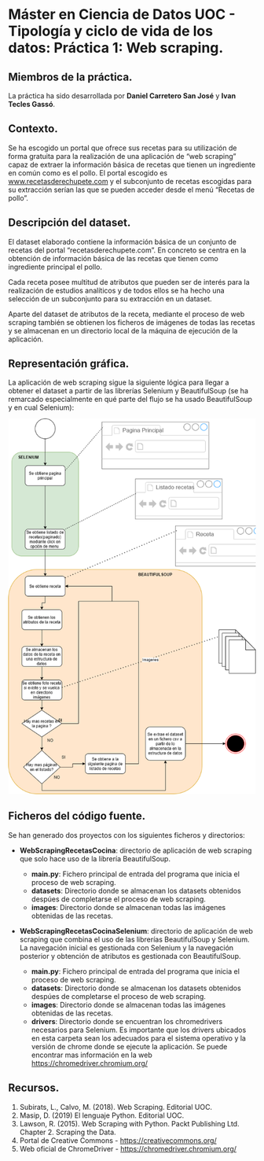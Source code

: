 # Máster en Ciencia de Datos UOC - Tipología y ciclo de vida de los datos: Práctica 1: Web scraping.

## Miembros de la práctica.

La práctica ha sido desarrollada por **Daniel Carretero San José** y **Ivan Tecles Gassó**.

## Contexto.

Se ha escogido un portal que ofrece sus recetas para su utilización de forma gratuita para la realización de una aplicación de “web scraping” capaz de extraer la información básica de recetas que tienen un ingrediente en común como es el pollo. El portal escogido es www.recetasderechupete.com y el subconjunto de recetas escogidas para su extracción serían las que se pueden acceder desde el menú “Recetas de pollo”.

## Descripción del dataset.

El dataset elaborado contiene la información básica de un conjunto de recetas del portal “recetasderechupete.com”. En concreto se centra en la obtención de información básica de las recetas que tienen como ingrediente principal el pollo. 

Cada receta posee multitud de atributos que pueden ser de interés para la realización de estudios analíticos y de todos ellos se ha hecho una selección de un subconjunto para su extracción en un dataset.

Aparte del dataset de atributos de la receta, mediante el proceso de web scraping también se obtienen los ficheros de imágenes de todas las recetas y se almacenan en un directorio local de la máquina de ejecución de la aplicación.

## Representación gráfica.

La aplicación de web scraping sigue la siguiente lógica para llegar a obtener el dataset a partir de las librerías Selenium y BeautifulSoup (se ha remarcado especialmente en qué parte del flujo se ha usado BeautifulSoup y en cual Selenium):

![Representación Gráfica](WebScrapingRecetasCocina/info/diagram.png?raw=true "Representación Gráfica")

## Ficheros del código fuente.

Se han generado dos proyectos con los siguientes ficheros y directorios:
* **WebScrapingRecetasCocina**: directorio de aplicación de web scraping que solo hace uso de la librería BeautifulSoup.
  * **main.py**: Fichero principal de entrada del programa que inicia el proceso de web scraping.
  * **datasets**: Directorio donde se almacenan los datasets obtenidos despúes de completarse el proceso de web scraping.
  * **images**: Directorio donde se almacenan todas las imágenes obtenidas de las recetas.

* **WebScrapingRecetasCocinaSelenium**: directorio de aplicación de web scraping que combina el uso de las librerías BeautifulSoup y Selenium. La navegación inicial es gestionada con Selenium y la navegación posterior y obtención de atributos es gestionada con BeautifulSoup. 
  * **main.py**: Fichero principal de entrada del programa que inicia el proceso de web scraping.
  * **datasets**: Directorio donde se almacenan los datasets obtenidos despúes de completarse el proceso de web scraping.
  * **images**: Directorio donde se almacenan todas las imágenes obtenidas de las recetas.
  * **drivers**: Directorio donde se encuentran los chromedrivers necesarios para Selenium. Es importante que los drivers ubicados en esta carpeta sean los adecuados para el sistema operativo y la versión de chrome donde se ejecute la aplicación. Se puede encontrar mas información en la web https://chromedriver.chromium.org/

  
## Recursos.

1. Subirats, L., Calvo, M. (2018). Web Scraping. Editorial UOC.
2. Masip, D. (2019) El lenguaje Python. Editorial UOC.
3. Lawson, R. (2015). Web Scraping with Python. Packt Publishing Ltd. Chapter 2.
Scraping the Data.
4. Portal de Creative Commons - https://creativecommons.org/
5. Web oficial de ChromeDriver - https://chromedriver.chromium.org/